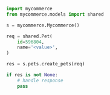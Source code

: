 <!-- Start SDK Example Usage [usage] -->
```python
import mycommerce
from mycommerce.models import shared

s = mycommerce.Mycommerce()

req = shared.Pet(
    id=596804,
    name='<value>',
)

res = s.pets.create_pets(req)

if res is not None:
    # handle response
    pass

```
<!-- End SDK Example Usage [usage] -->